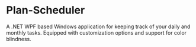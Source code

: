 # Plan-Scheduler

A .NET WPF based Windows application for keeping track of your daily and monthly tasks. Equipped with customization options and support for color blindness.
